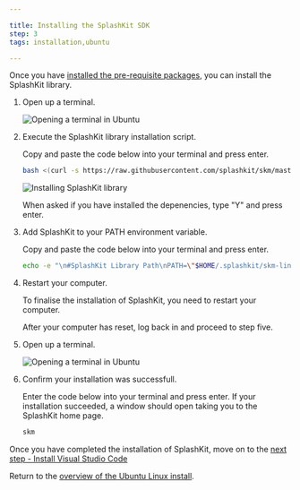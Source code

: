 ```yaml
---

title: Installing the SplashKit SDK
step: 3
tags: installation,ubuntu

---
```


Once you have [installed the pre-requisite packages](/articles/installation/ubuntu/step2.html), you can
install the SplashKit library.

1. Open up a terminal.

    ![Opening a terminal in Ubuntu](images/install-gifs/Ubuntu/open-terminal.gif)

2. Execute the SplashKit library installation script.

    Copy and paste the code below into your terminal and press enter.

    ```bash
    bash <(curl -s https://raw.githubusercontent.com/splashkit/skm/master/install-scripts/skm-install.sh)
    ```

    ![Installing SplashKit library](images/install-gifs/Ubuntu/install-splashkit.gif)

    When asked if you have installed the depenencies, type "Y" and press enter.

3. Add SplashKit to your PATH environment variable.

    Copy and paste the code below into your terminal and press enter.

    ```bash
    echo -e "\n#SplashKit Library Path\nPATH=\"$HOME/.splashkit/skm-linux-x64:$HOME/bin:$PATH\"" >> ~/.profile
    ```

4. Restart your computer.

    To finalise the installation of SplashKit, you need to restart your computer.

    After your computer has reset, log back in and proceed to step five.

5. Open up a terminal.

    ![Opening a terminal in Ubuntu](images/install-gifs/Ubuntu/open-terminal.gif)

6. Confirm your installation was successfull.

    Enter the code below into your terminal and press enter. If your installation
    succeeded, a window should open taking you to the SplashKit home page.

    ```bash
    skm
    ```

Once you have completed the installation of SplashKit, move on to the
[next step - Install Visual Studio Code](/articles/installation/ubuntu/step4.html)

Return to the
[overview of the Ubuntu Linux install](/articles/installation/ubuntu.html).

